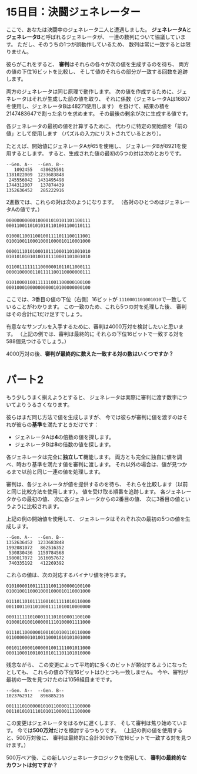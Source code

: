 # 15日目：決闘ジェネレーター #

ここで、あなたは決闘中のジェネレータ二人と遭遇しました。
**ジェネレータA**と**ジェネレータB**と呼ばれるジェネレータが、
一連の数列について協議しています。
ただし、そのうちの1つが誤動作しているため、
数列は常に一致するとは限りません。

彼らがこれをすると、
**審判**はそれらの各々が次の値を生成するのを待ち、
両方の値の下位16ビットを比較し、
そして値のそれらの部分が一致する回数を追跡します。

両方のジェネレータは同じ原理で動作します。
次の値を作成するために、ジェネレータはそれが生成した前の値を取り、
それに係数（ジェネレータAは16807を使用し、ジェネレータBは48271使用します）
を掛けて、結果の積を2147483647で割った余りを求めます。
その最後の剰余が次に生成する値です。

各ジェネレータの最初の値を計算するために、
代わりに特定の開始値を「前の値」として使用します
（パズルの入力にリストされているとおり）。

たとえば、開始値にジェネレータAが65を使用し、
ジェネレータBが8921を使用するとします。
すると、生成された値の最初の5つの対は次のとおりです。

~~~
--Gen. A--  --Gen. B--
   1092455   430625591
1181022009  1233683848
 245556042  1431495498
1744312007   137874439
1352636452   285222916
~~~
2進数では、これらの対は次のようになります。
（各対のひとつめはジェネレータAの値です。）

~~~
00000000000100001010101101100111
00011001101010101101001100110111

01000110011001001111011100111001
01001001100010001000010110001000

00001110101000101110001101001010
01010101010100101110001101001010

01100111111110000001011011000111
00001000001101111100110000000111

01010000100111111001100000100100
00010001000000000010100000000100
~~~

ここでは、3番目の値の下位（右側）16ビットが
`1110001101001010`で一致していることがわかります。
この一致のため、これら5つの対を処理した後、
審判はその合計に1だけ足すでしょう。

有意ななサンプルを入手するために、審判は4000万対を検討したいと思います。
（上記の例では、審判は最終的に
それらの下位16ビットで一致する対を588個見つけるでしょう。）

4000万対の後、**審判が最終的に数えた一致する対の数はいくつですか？**

# パート2 #

もう少しうまく揃えようとすると、
ジェネレータは実際に審判に渡す数字についてよりうるさくなります。

彼らはまだ同じ方法で値を生成しますが、
今では彼らが審判に値を渡すのはそれが彼らの**基準**を満たすときだけです：

- ジェネレータAは**4**の倍数の値を探します。
- ジェネレータBは**8**の倍数の値を探します。

各ジェネレータは完全に**独立して**機能します。
両方とも完全に独自に値を調べ、時おり基準を満たす値を審判に渡します。
それ以外の場合は、値が見つかるまで以前と同じ一連の値を処理します。

審判は、各ジェネレータが値を提供するのを待ち、
それらを比較します（以前と同じ比較方法を使用します）。
値を受け取る順番を追跡します。
各ジェネレータからの最初の値、
次に各ジェネレータからの2番目の値、
次に3番目の値というように比較されます。

上記の例の開始値を使用して、
ジェネレータはそれぞれ次の最初の5つの値を生成します。

~~~
--Gen. A--  --Gen. B--
1352636452  1233683848
1992081072   862516352
 530830436  1159784568
1980017072  1616057672
 740335192   412269392
~~~

これらの値は、次の対応するバイナリ値を持ちます。

~~~
01010000100111111001100000100100
01001001100010001000010110001000

01110110101111001011111010110000
00110011011010001111010010000000

00011111101000111101010001100100
01000101001000001110100001111000

01110110000001001010100110110000
01100000010100110001010101001000

00101100001000001001111001011000
00011000100100101011101101010000
~~~

残念ながら、
この変更によって平均的に多くのビットが類似するようになったとしても、
これらの値の下位16ビットはひとつも一致しません。
今や、審判が最初の一致を見つけたのは1056組目までです。

~~~
--Gen. A--  --Gen. B--
1023762912   896885216

00111101000001010110000111100000
00110101011101010110000111100000
~~~

この変更はジェネレータをはるかに遅くします、
そして審判は焦り始めています。
今では**500万対**だけを検討するつもりです。
（上記の例の値を使用すると、500万対後に、
審判は最終的に合計309の下位16ビットで一致する対を見つけます。）

500万ペア後、この新しいジェネレータロジックを使用して、
**審判の最終的なカウントは何ですか？**
